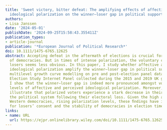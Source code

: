 ```yaml
---
title: 'Sweet victory, bitter defeat: The amplifying effects of affective and perceived
  ideological polarization on the winner–loser gap in political support'
authors:
- Lisa Janssen
date: '2024-05-01'
publishDate: '2024-09-25T15:58:43.355411Z'
publication_types:
- article-journal
publication: '*European Journal of Political Research*'
doi: 10.1111/1475-6765.12625
abstract: Accepting defeat in the aftermath of elections is crucial for the stability
  of democracies. But in times of intense polarization, the voluntary consent of electoral
  losers seems less obvious. In this paper, I study whether affective and perceived
  ideological polarization amplify the winner–loser gap in political support. Using
  multilevel growth curve modelling on pre and post-election panel data from the British
  Election Study Internet Panel collected during the 2015 and 2019 UK general elections,
  I show that the winner–loser gap is indeed more pronounced amongst voters with higher
  levels of affective and perceived ideological polarization. Moreover, the results
  illustrate that polarized voters experience a stark decrease in their support for
  the political system following their electoral loss. Given the high and, in some
  Western democracies, rising polarization levels, these ﬁndings have important implications
  for losers’ consent and the stability of democracies in election times.
links:
- name: URL
  url: https://ejpr.onlinelibrary.wiley.com/doi/10.1111/1475-6765.12625
---
```

